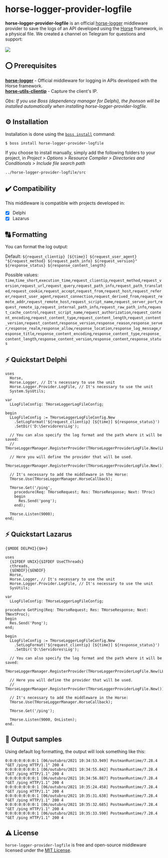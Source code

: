 # horse-logger-provider-logfile
<b>horse-logger-provider-logfile</b> is an official <a href="https://github.com/HashLoad/horse-logger">horse-logger</a> middleware provider to save the logs of an API developed using the <a href="https://github.com/HashLoad/horse">Horse</a> framework, in a physical file. We created a channel on Telegram for questions and support:<br><br>
<a href="https://t.me/hashload">
  <img src="https://img.shields.io/badge/telegram-join%20channel-7289DA?style=flat-square">
</a>

## ⭕ Prerequisites
[**horse-logger**](https://github.com/HashLoad/horse-logger) - Official middleware for logging in APIs developed with the Horse framework.<br>
[**horse-utils-clientip**](https://github.com/dliocode/horse-utils-clientip) - Capture the client's IP.

*Obs: If you use Boss (dependency manager for Delphi), the jhonson will be installed automatically when installing horse-logger-provider-logfile.*

## ⚙️ Installation
Installation is done using the [`boss install`](https://github.com/HashLoad/boss) command:
``` sh
$ boss install horse-logger-provider-logfile
```
If you choose to install manually, simply add the following folders to your project, in *Project > Options > Resource Compiler > Directories and Conditionals > Include file search path*
```
../horse-logger-provider-logfile/src
```

## ✔️ Compatibility
This middleware is compatible with projects developed in:
- [X] Delphi
- [X] Lazarus

## 🔠 Formatting
You can format the log output:

Default: `${request_clientip} [${time}] ${request_user_agent} "${request_method} ${request_path_info} ${request_version}" ${response_status} ${response_content_length}`

Possible values: `time`,`time_short`,`execution_time`,`request_clientip`,`request_method`,`request_version`,`request_url`,`request_query`,`request_path_info`,`request_path_translated`,`request_cookie`,`request_accept`,`request_from`,`request_host`,`request_referer`,`request_user_agent`,`request_connection`,`request_derived_from`,`request_remote_addr`,`request_remote_host`,`request_script_name`,`request_server_port`,`request_remote_ip`,`request_internal_path_info`,`request_raw_path_info`,`request_cache_control`,`request_script_name`,`request_authorization`,`request_content_encoding`,`request_content_type`,`request_content_length`,`request_content_version`,`request_content`,`response_version`,`response_reason`,`response_server`,`response_realm`,`response_allow`,`response_location`,`response_log_message`,`response_title`,`response_content_encoding`,`response_content_type`,`response_content_length`,`response_content_version`,`response_content`,`response_status`

## ⚡️ Quickstart Delphi
```delphi
uses
  Horse,
  Horse.Logger, // It's necessary to use the unit
  Horse.Logger.Provider.LogFile, // It's necessary to use the unit
  System.SysUtils;

var
  LLogFileConfig: THorseLoggerLogFileConfig;

begin
  LLogFileConfig := THorseLoggerLogFileConfig.New
    .SetLogFormat('${request_clientip} [${time}] ${response_status}')
    .SetDir('D:\Servidores\Log');

  // You can also specify the log format and the path where it will be saved:
  // THorseLoggerManager.RegisterProvider(THorseLoggerProviderLogFile.New(LLogFileConfig));

  // Here you will define the provider that will be used.
  THorseLoggerManager.RegisterProvider(THorseLoggerProviderLogFile.New());

  // It's necessary to add the middleware in the Horse:
  THorse.Use(THorseLoggerManager.HorseCallback);

  THorse.Get('/ping',
    procedure(Req: THorseRequest; Res: THorseResponse; Next: TProc)
    begin
      Res.Send('pong');
    end);

  THorse.Listen(9000);
end;
```

## ⚡️ Quickstart Lazarus
```delphi
{$MODE DELPHI}{$H+}

uses
  {$IFDEF UNIX}{$IFDEF UseCThreads}
  cthreads,
  {$ENDIF}{$ENDIF}
  Horse,
  Horse.Logger, // It's necessary to use the unit
  Horse.Logger.Provider.LogFile, // It's necessary to use the unit
  SysUtils;

var
  LLogFileConfig: THorseLoggerLogFileConfig;

procedure GetPing(Req: THorseRequest; Res: THorseResponse; Next: TNextProc);
begin
  Res.Send('Pong');
end;

begin
  LLogFileConfig := THorseLoggerLogFileConfig.New
    .SetLogFormat('${request_clientip} [${time}] ${response_status}')
    .SetDir('D:\Servidores\Log');

  // You can also specify the log format and the path where it will be saved:
  THorseLoggerManager.RegisterProvider(THorseLoggerProviderLogFile.New(LLogFileConfig));

  // Here you will define the provider that will be used.
  // THorseLoggerManager.RegisterProvider(THorseLoggerProviderLogFile.New());

  // It's necessary to add the middleware in the Horse:
  THorse.Use(THorseLoggerManager.HorseCallback);

  THorse.Get('/ping');

  THorse.Listen(9000, OnListen);
end.
```

## 📝 Output samples
Using default log formatting, the output will look something like this:
```
0:0:0:0:0:0:0:1 [06/outubro/2021 10:34:53.949] PostmanRuntime/7.28.4 "GET /ping HTTP/1.1" 200 4
0:0:0:0:0:0:0:1 [06/outubro/2021 10:34:55.842] PostmanRuntime/7.28.4 "GET /ping HTTP/1.1" 200 4
0:0:0:0:0:0:0:1 [06/outubro/2021 10:34:56.887] PostmanRuntime/7.28.4 "GET /ping HTTP/1.1" 200 4
0:0:0:0:0:0:0:1 [06/outubro/2021 10:35:24.458] PostmanRuntime/7.28.4 "GET /ping HTTP/1.1" 200 4
0:0:0:0:0:0:0:1 [06/outubro/2021 10:35:31.638] PostmanRuntime/7.28.4 "GET /ping HTTP/1.1" 200 4
0:0:0:0:0:0:0:1 [06/outubro/2021 10:35:32.685] PostmanRuntime/7.28.4 "GET /ping HTTP/1.1" 200 4
0:0:0:0:0:0:0:1 [06/outubro/2021 10:35:33.590] PostmanRuntime/7.28.4 "GET /ping HTTP/1.1" 200 4
```

## ⚠️ License
`horse-logger-provider-logfile` is free and open-source middleware licensed under the [MIT License](https://github.com/HashLoad/horse-logger-provider-logfile/blob/master/LICENSE).
